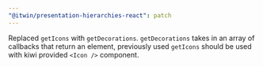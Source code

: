 ```yaml
---
"@itwin/presentation-hierarchies-react": patch
---
```


Replaced `getIcons` with `getDecorations`. `getDecorations` takes in an array of callbacks that return an element, previously used `getIcons` should be used with kiwi provided `<Icon />` component.
